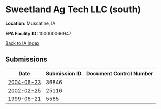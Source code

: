 # Sweetland Ag Tech LLC (south)

**Location:** Muscatine, IA

**EPA Facility ID:** 100000066947

[Back to IA Index](../../index.md)

## Submissions

| Date | Submission ID | Document Control Number |
|------|--------------|-------------------------|
| [2004-06-23](submissions/36846.md) | 36846 |  |
| [2002-02-25](submissions/25116.md) | 25116 |  |
| [1999-06-21](submissions/5565.md) | 5565 |  |
